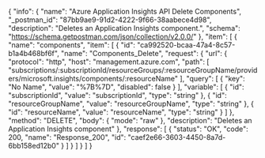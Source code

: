 {
  "info": {
    "name": "Azure Application Insights API Delete Components",
    "_postman_id": "87bb9ae9-91d2-4222-9f66-38aabece4d98",
    "description": "Deletes an Application Insights component.",
    "schema": "https://schema.getpostman.com/json/collection/v2.0.0/"
  },
  "item": [
    {
      "name": "components",
      "item": [
        {
          "id": "ca992520-bcaa-47a4-8c57-b1a4b468bf6f",
          "name": "Components_Delete",
          "request": {
            "url": {
              "protocol": "http",
              "host": "management.azure.com",
              "path": [
                "subscriptions/:subscriptionId/resourceGroups/:resourceGroupName/providers/microsoft.insights/components/:resourceName"
              ],
              "query": [
                {
                  "key": "No Name",
                  "value": "%7B%7D",
                  "disabled": false
                }
              ],
              "variable": [
                {
                  "id": "subscriptionId",
                  "value": "subscriptionId",
                  "type": "string"
                },
                {
                  "id": "resourceGroupName",
                  "value": "resourceGroupName",
                  "type": "string"
                },
                {
                  "id": "resourceName",
                  "value": "resourceName",
                  "type": "string"
                }
              ]
            },
            "method": "DELETE",
            "body": {
              "mode": "raw"
            },
            "description": "Deletes an Application Insights component"
          },
          "response": [
            {
              "status": "OK",
              "code": 200,
              "name": "Response_200",
              "id": "caef2e66-3603-4450-8a7d-6bb158ed12b0"
            }
          ]
        }
      ]
    }
  ]
}